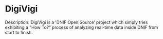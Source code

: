 # DigiVigi

Description:
	DigiVigi is a 'DNIF Open Source' project which simply tries exhibiting a "How To?" process of analyzing real-time data inside DNIF from start to finish.